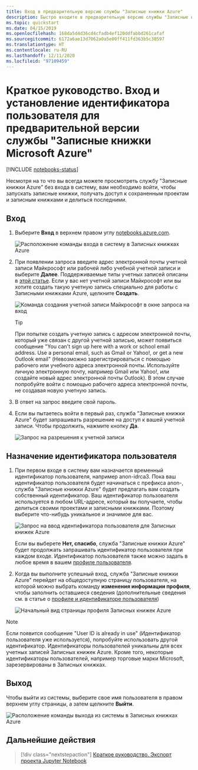 ```yaml
---
title: Вход в предварительную версию службы "Записные книжки Azure"
description: Быстро входите в предварительную версию службы "Записные книжки Azure" и настраивайте идентификатор пользователя для получения доступа к сохраненным проектам и совместного использования записных книжек с другими пользователями.
ms.topic: quickstart
ms.date: 04/15/2019
ms.openlocfilehash: 168da5d4d36cd4cfadb4ef120ddfabbd261cafaf
ms.sourcegitcommit: 6172a6ae13d7062a0a5e00ff411fd363b5c38597
ms.translationtype: HT
ms.contentlocale: ru-RU
ms.lasthandoff: 12/11/2020
ms.locfileid: "97109459"
---
```

# <a name="quickstart-sign-in-and-set-a-user-id-for-azure-notebooks-preview"></a>Краткое руководство. Вход и установление идентификатора пользователя для предварительной версии службы "Записные книжки Microsoft Azure"

[!INCLUDE [notebooks-status](../../includes/notebooks-status.md)]

Несмотря на то что вы всегда можете просмотреть службу "Записные книжки Azure" без входа в систему, вам необходимо войти, чтобы запускать записные книжки, получать доступ к сохраненным проектам и записным книжками и делиться последними.

## <a name="sign-in"></a>Вход

1. Выберите **Вход** в верхнем правом углу [notebooks.azure.com](https://notebooks.azure.com/).

    ![Расположение команды входа в систему в Записных книжках Azure](media/accounts/sign-in-command.png)

1. При появлении запроса введите адрес электронной почты учетной записи Майкрософт или рабочей либо учебной учетной записи и выберите **Далее**. Поддерживаемые типы учетных записей описаны в [этой статье](azure-notebooks-user-account.md). Если у вас нет учетной записи Майкрософт или вы хотите создать такую учетную запись специально для работы с Записными книжками Azure, щелкните **Создать**.

    ![Команда создания учетной записи Майкрософт в окне запроса на вход](media/accounts/create-new-microsoft-account.png)

    > [!Tip]
    > При попытке создать учетную запись с адресом электронной почты, который уже связан с другой учетной записью, может появиться сообщение "You can't sign up here with a work or school email address. Use a personal email, such as Gmail or Yahoo!, or get a new Outlook email" (Невозможно зарегистрироваться с помощью рабочего или учебного адреса электронной почты. Используйте личную электронную почту, например Gmail или Yahoo!, или создайте новый адрес электронной почты Outlook). В этом случае попробуйте войти с помощью рабочего адреса электронной почты, не создавая новую учетную запись.

1. В ответ на запрос введите свой пароль.

1. Если вы пытаетесь войти в первый раз, служба "Записные книжки Azure" будет запрашивать разрешение на доступ к вашей учетной записи. Чтобы продолжить, нажмите кнопку **Да**.

    ![Запрос на разрешения к учетной записи](media/accounts/account-permission-prompt.png)

## <a name="set-a-user-id"></a>Назначение идентификатора пользователя

1. При первом входе в систему вам назначается временный идентификатор пользователя, например anon-idrca3. Пока ваш идентификатор пользователя будет начинаться с префикса anon-, служба "Записные книжки Azure" будет предлагать вам создать собственный идентификатор. Ваш идентификатор пользователя используется в любом URL-адресе, который вы получаете, чтобы делиться своими проектами и записными книжками. Поэтому выберите что-нибудь уникальное и значимое для вас.

    ![Запрос на ввод идентификатора пользователя для Записных книжек Azure](media/accounts/create-user-id.png)

    Если вы выберете **Нет, спасибо**, служба "Записные книжки Azure" будет продолжать запрашивать идентификатор пользователя при каждом входе. Идентификатор пользователя также можно задать в любое время в вашем [профиле пользователя](azure-notebooks-user-profile.md).

1. Когда вы выполните успешный вход, служба "Записные книжки Azure" перейдет на общедоступную страницу пользователя, на которой можно выбрать команду **изменения информации профиля**, чтобы заполнить оставшиеся сведения (дополнительные сведения см. в статье о [профиле и идентификаторе пользователя](azure-notebooks-user-profile.md))

    ![Начальный вид страницы профиля Записных книжек Azure](media/accounts/profile-page-new.png)

> [!NOTE]
> Если появится сообщение "User ID is already in use" (Идентификатор пользователя уже используется), попробуйте использовать другой идентификатор. Идентификаторы пользователей уникальны для всех учетных записей Записных книжек Azure. Кроме того, некоторые идентификаторы пользователей, например торговые марки Microsoft, зарезервированы в Записных книжках.

## <a name="sign-out"></a>Выход

Чтобы выйти из системы, выберите свое имя пользователя в правом верхнем углу страницы, а затем щелкните **Выйти**.

![Расположение команды выхода из системы в Записных книжках Azure](media/accounts/sign-out-command.png)

## <a name="next-steps"></a>Дальнейшие действия

> [!div class="nextstepaction"]
> [Краткое руководство. Экспорт проекта Jupyter Notebook](quickstart-export-jupyter-notebook-project.md)
